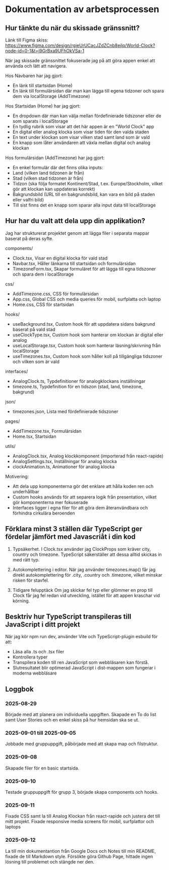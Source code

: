 # Dokumentation av arbetsprocessen

## Hur tänkte du när du skissade gränssnitt?

Länk till Figma skiss: https://www.figma.com/design/rgieUrUCacJZdZCnb8ejlq/World-Clock?node-id=0-1&t=j9GrBxa9UFhOkVSa-1

När jag skissade gränssnittet fokuserade jag på att göra appen enkel att använda och lätt att navigera.

Hos Navbaren har jag gjort:
- En länk till startsidan (Home)
- En länk till formulärsidan där man kan lägga till egena tidzoner och spara dem via localStorage (AddTimezone)

Hos Startsidan (Home) har jag gjort:
- En dropdown där man kan välja mellan fördefinierade tidszoner eller de som sparats i localStorage
- En tydlig rubrik som visar att det här appen är en "World Clock" app   
- En digital eller analog klocka som visar tiden för den valda staden
- En text under klockan som visar vilken stad samt land som är vald
- En knapp som låter användaren att växla mellan digital och analog klockan

Hos formulärsidan (AddTimezone) har jag gjort:
- En enkel formulär där det finns olika inputs:
- Land (vilken land tidzonen är från)
- Stad (vilken stad tidzonen är från)
- Tidzon (ska följa formatet Kontinent/Stad, t.ex. Europe/Stockholm, vilket gör att klockan kan uppdateras korrekt)
- Bakgrundsbild (URL till en bakgrundsbild, kan vara en bild på staden eller valfri bild)
- Till sist finns det en knapp som sparar alla input data till localStorage

## Hur har du valt att dela upp din applikation?

Jag har strukturerat projektet genom att lägga filer i separata mappar baserat på deras syfte.

components/

- Clock.tsx,  Visar en digital klocka för vald stad
- Navbar.tsx, Håller länkarna till startsidan och formulärsidan
- TimezoneForm.tsx, Skapar formuläret för att lägga till egna tidszoner och spara dem i localStorage

css/

- AddTimezone.css, CSS för formulärsidan
- App.css, Global CSS och media queries för mobil, surfplatta och laptop
- Home.css, CSS för startsidan

hooks/

- useBackground.tsx, Custom hook för att uppdatera sidans bakgrund baserat på vald stad
- useClockType.tsx, Custom hook som hanterar om klockan är digital eller analog
- useLocalStorage.tsx, Custom hook som hanterar läsning/skrivning från localStorage
- useTimezones.tsx, Custom hook som håller koll på tillgängliga tidszoner och vilken som är vald

interfaces/

- AnalogClock.ts, Typdefinitioner för analogklockans inställningar
- timezone.ts, Typdefinition för en tidszon (stad, land, timezone, bakgrund)

json/

- timezones.json, Lista med fördefinierade tidszoner

pages/

- AddTimezone.tsx, Formulärsidan
- Home.tsx, Startsidan

utils/

- AnalogClock.tsx, Analog klockkomponent (importerad från react-rapide)
- AnalogSettings.tsx, Inställningar för analog klocka
- clockAnimation.ts, Animationer för analog klocka

Motivering:

- Att dela upp komponenterna gör det enklare att hålla koden ren och underhållbar
- Custom hooks används för att separera logik från presentation, vilket gör komponenterna mer fokuserade
- Interfaces ligger i egna filer för att göra dem återanvändbara och förhindra cirkulära beroenden

## Förklara minst 3 ställen där TypeScript ger fördelar jämfört med Javascriåt i din kod

1. Typsäkerhet. 
I Clock.tsx använder jag ClockProps som kräver city, country och timezone. TypeScript säkerställer att dessa alltid skickas in med rätt typ.

2. Autokomplettering i editor. 
När jag använder timezones.map() får jag direkt autokomplettering för .city, .country och .timezone, vilket minskar risken för stavfel.

3. Tidigare felupptäck
Om jag skickar fel typ eller glömmer en prop till Clock får jag fel redan vid utveckling, istället för att appen kraschar vid körning.

## Besktriv hur TypeScript transpileras till JavaScript i ditt projekt

När jag kör npm run dev, använder Vite och TypeScript-plugin esbuild för att:
- Läsa alla .ts och .tsx filer
- Kontrollera typer
- Transpilera koden till ren JavaScript som webbläsaren kan förstå.
- Slutresultatet blir optimerad JavaScript i dist-mappen som fungerar i moderna webbläsare

## Loggbok

### 2025-08-29

Började med att planera om individuella uppgiften. Skapade en To do list samt User Stories och en enkel skiss på hur hemsidan ska se ut. 

### 2025-09-01 till 2025-09-05

Jobbade med gruppuppgift, påbörjade med att skapa map och filstruktur.

### 2025-09-08

Skapade filer för en basic startsida.

### 2025-09-10

Testade gruppuppgift för grupp 3, började skapa components och hooks.

### 2025-09-11

Fixade CSS samt la till Analog Klockan från react-rapide och justera det till mitt projekt. Fixade responsive media screens för mobil, surfplattor och laptops

### 2025-09-12

La till min dokumentantion från Google Docs och Notes till min README, fixade de till Markdown style. Försökte göra Github Page, hittade ingen lösning till problemet och stängde ner den.